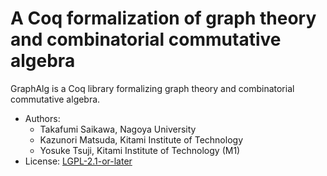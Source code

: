 # A Coq formalization of graph theory and combinatorial commutative algebra

GraphAlg is a Coq library formalizing graph theory and combinatorial commutative algebra.

- Authors:
  - Takafumi Saikawa, Nagoya University 
  - Kazunori Matsuda, Kitami Institute of Technology
  - Yosuke Tsuji, Kitami Institute of Technology (M1)
- License: [LGPL-2.1-or-later](LICENSE)
